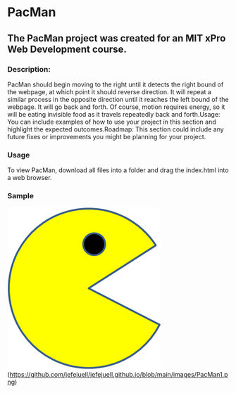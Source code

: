# PacMan

## The PacMan project was created for an MIT xPro Web Development course. 
  
### **Description:**  
PacMan should begin moving to the right until it detects the right bound of the webpage, at which point it should reverse direction.  It will repeat a similar process in the opposite direction until it reaches the left bound of the webpage.  It will go back and forth.  Of course, motion requires energy, so it will be eating invisible food as it travels repeatedly back and forth.Usage: You can include examples of how to use your project in this section and highlight the expected outcomes.Roadmap: This section could include any future fixes or improvements you might be planning for your project. 


### **Usage**
To view PacMan, download all files into a folder and drag the index.html into a web browser.

### **Sample**

![PacMan cruising right and left while eating](/images/PacMan1.png "PacMan cruising and eating!")(https://github.com/jefejuell/jefejuell.github.io/blob/main/images/PacMan1.png)

